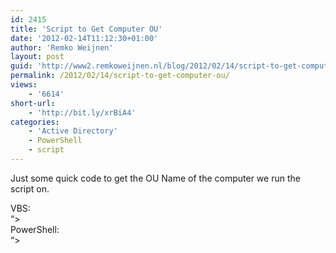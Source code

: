 ```yaml
---
id: 2415
title: 'Script to Get Computer OU'
date: '2012-02-14T11:12:30+01:00'
author: 'Remko Weijnen'
layout: post
guid: 'http://www2.remkoweijnen.nl/blog/2012/02/14/script-to-get-computer-ou/'
permalink: /2012/02/14/script-to-get-computer-ou/
views:
    - '6614'
short-url:
    - 'http://bit.ly/xrBiA4'
categories:
    - 'Active Directory'
    - PowerShell
    - script
---
```


Just some quick code to get the OU Name of the computer we run the script on.

VBS:  
“&gt;  
PowerShell:  
“&gt;